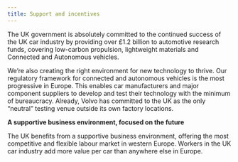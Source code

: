 ```yaml
---
title: Support and incentives 
---
```

The UK government is absolutely committed to the continued success of the UK car industry by providing over £1.2 billion to automotive research funds, covering low-carbon propulsion, lightweight materials and Connected and Autonomous vehicles.

We’re also creating the right environment for new technology to thrive. Our regulatory framework for connected and autonomous vehicles is the most progressive in Europe. This enables car manufacturers and major component suppliers to develop and test their technology with the minimum of bureaucracy.  Already, Volvo has committed to the UK as the only “neutral” testing venue outside its own factory locations. 

**A supportive business environment, focused on the future**

The UK benefits from a supportive business environment, offering the most competitive and flexible labour market in western Europe. Workers in the UK car industry add more value per car than anywhere else in Europe. 

